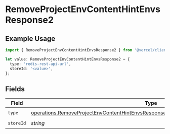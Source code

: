 # RemoveProjectEnvContentHintEnvsResponse2

## Example Usage

```typescript
import { RemoveProjectEnvContentHintEnvsResponse2 } from '@vercel/client/models/operations';

let value: RemoveProjectEnvContentHintEnvsResponse2 = {
  type: 'redis-rest-api-url',
  storeId: '<value>',
};
```

## Fields

| Field     | Type                                                                                                                                                                                             | Required           | Description |
| --------- | ------------------------------------------------------------------------------------------------------------------------------------------------------------------------------------------------ | ------------------ | ----------- |
| `type`    | [operations.RemoveProjectEnvContentHintEnvsResponse200ApplicationJSONResponseBody32Type](../../models/operations/removeprojectenvcontenthintenvsresponse200applicationjsonresponsebody32type.md) | :heavy_check_mark: | N/A         |
| `storeId` | _string_                                                                                                                                                                                         | :heavy_check_mark: | N/A         |
